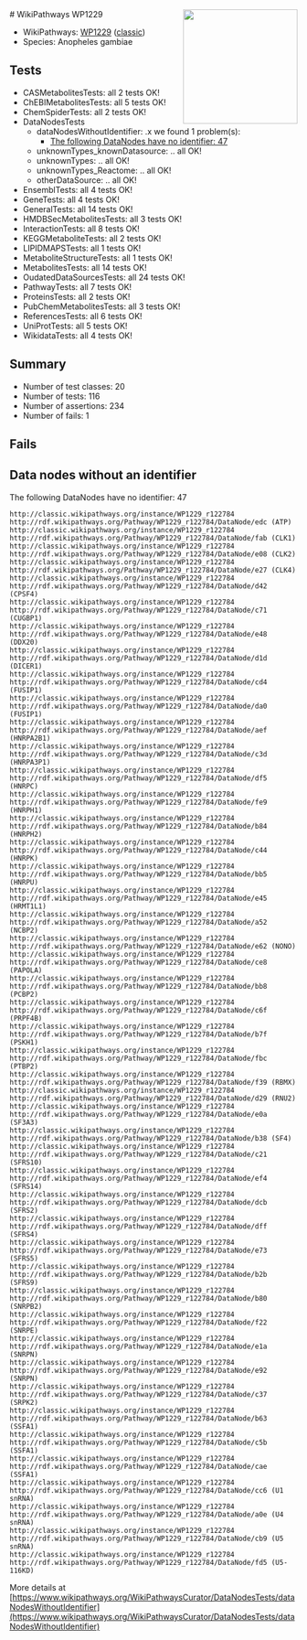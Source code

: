 <img style="float: right; width: 200px" src="https://upload.wikimedia.org/wikipedia/commons/thumb/8/83/Wplogo_with_text_500.png/640px-Wplogo_with_text_500.png" />
# WikiPathways WP1229

* WikiPathways: [WP1229](https://wikipathways.org/pathways/WP1229) ([classic](https://classic.wikipathways.org/instance/WP1229))
* Species: Anopheles gambiae
## Tests
* CASMetabolitesTests: all 2 tests OK!
* ChEBIMetabolitesTests: all 5 tests OK!
* ChemSpiderTests: all 2 tests OK!
* DataNodesTests
    * dataNodesWithoutIdentifier: .x we found 1 problem(s):
        * [The following DataNodes have no identifier: 47](#8792c4f4)
    * unknownTypes_knownDatasource: .. all OK!
    * unknownTypes: .. all OK!
    * unknownTypes_Reactome: .. all OK!
    * otherDataSource: .. all OK!
* EnsemblTests: all 4 tests OK!
* GeneTests: all 4 tests OK!
* GeneralTests: all 14 tests OK!
* HMDBSecMetabolitesTests: all 3 tests OK!
* InteractionTests: all 8 tests OK!
* KEGGMetaboliteTests: all 2 tests OK!
* LIPIDMAPSTests: all 1 tests OK!
* MetaboliteStructureTests: all 1 tests OK!
* MetabolitesTests: all 14 tests OK!
* OudatedDataSourcesTests: all 24 tests OK!
* PathwayTests: all 7 tests OK!
* ProteinsTests: all 2 tests OK!
* PubChemMetabolitesTests: all 3 tests OK!
* ReferencesTests: all 6 tests OK!
* UniProtTests: all 5 tests OK!
* WikidataTests: all 4 tests OK!


## Summary

* Number of test classes: 20
* Number of tests: 116
* Number of assertions: 234
* Number of fails: 1

## Fails

<a name="8792c4f4" />

## Data nodes without an identifier

The following DataNodes have no identifier: 47
```
http://classic.wikipathways.org/instance/WP1229_r122784 http://rdf.wikipathways.org/Pathway/WP1229_r122784/DataNode/edc (ATP)
http://classic.wikipathways.org/instance/WP1229_r122784 http://rdf.wikipathways.org/Pathway/WP1229_r122784/DataNode/fab (CLK1)
http://classic.wikipathways.org/instance/WP1229_r122784 http://rdf.wikipathways.org/Pathway/WP1229_r122784/DataNode/e08 (CLK2)
http://classic.wikipathways.org/instance/WP1229_r122784 http://rdf.wikipathways.org/Pathway/WP1229_r122784/DataNode/e27 (CLK4)
http://classic.wikipathways.org/instance/WP1229_r122784 http://rdf.wikipathways.org/Pathway/WP1229_r122784/DataNode/d42 (CPSF4)
http://classic.wikipathways.org/instance/WP1229_r122784 http://rdf.wikipathways.org/Pathway/WP1229_r122784/DataNode/c71 (CUGBP1)
http://classic.wikipathways.org/instance/WP1229_r122784 http://rdf.wikipathways.org/Pathway/WP1229_r122784/DataNode/e48 (DDX20)
http://classic.wikipathways.org/instance/WP1229_r122784 http://rdf.wikipathways.org/Pathway/WP1229_r122784/DataNode/d1d (DICER1)
http://classic.wikipathways.org/instance/WP1229_r122784 http://rdf.wikipathways.org/Pathway/WP1229_r122784/DataNode/cd4 (FUSIP1)
http://classic.wikipathways.org/instance/WP1229_r122784 http://rdf.wikipathways.org/Pathway/WP1229_r122784/DataNode/da0 (FUSIP1)
http://classic.wikipathways.org/instance/WP1229_r122784 http://rdf.wikipathways.org/Pathway/WP1229_r122784/DataNode/aef (HNRPA2B1)
http://classic.wikipathways.org/instance/WP1229_r122784 http://rdf.wikipathways.org/Pathway/WP1229_r122784/DataNode/c3d (HNRPA3P1)
http://classic.wikipathways.org/instance/WP1229_r122784 http://rdf.wikipathways.org/Pathway/WP1229_r122784/DataNode/df5 (HNRPC)
http://classic.wikipathways.org/instance/WP1229_r122784 http://rdf.wikipathways.org/Pathway/WP1229_r122784/DataNode/fe9 (HNRPH1)
http://classic.wikipathways.org/instance/WP1229_r122784 http://rdf.wikipathways.org/Pathway/WP1229_r122784/DataNode/b84 (HNRPH2)
http://classic.wikipathways.org/instance/WP1229_r122784 http://rdf.wikipathways.org/Pathway/WP1229_r122784/DataNode/c44 (HNRPK)
http://classic.wikipathways.org/instance/WP1229_r122784 http://rdf.wikipathways.org/Pathway/WP1229_r122784/DataNode/bb5 (HNRPU)
http://classic.wikipathways.org/instance/WP1229_r122784 http://rdf.wikipathways.org/Pathway/WP1229_r122784/DataNode/e45 (HRMT1L1)
http://classic.wikipathways.org/instance/WP1229_r122784 http://rdf.wikipathways.org/Pathway/WP1229_r122784/DataNode/a52 (NCBP2)
http://classic.wikipathways.org/instance/WP1229_r122784 http://rdf.wikipathways.org/Pathway/WP1229_r122784/DataNode/e62 (NONO)
http://classic.wikipathways.org/instance/WP1229_r122784 http://rdf.wikipathways.org/Pathway/WP1229_r122784/DataNode/ce8 (PAPOLA)
http://classic.wikipathways.org/instance/WP1229_r122784 http://rdf.wikipathways.org/Pathway/WP1229_r122784/DataNode/bb8 (PCBP2)
http://classic.wikipathways.org/instance/WP1229_r122784 http://rdf.wikipathways.org/Pathway/WP1229_r122784/DataNode/c6f (PRPF4B)
http://classic.wikipathways.org/instance/WP1229_r122784 http://rdf.wikipathways.org/Pathway/WP1229_r122784/DataNode/b7f (PSKH1)
http://classic.wikipathways.org/instance/WP1229_r122784 http://rdf.wikipathways.org/Pathway/WP1229_r122784/DataNode/fbc (PTBP2)
http://classic.wikipathways.org/instance/WP1229_r122784 http://rdf.wikipathways.org/Pathway/WP1229_r122784/DataNode/f39 (RBMX)
http://classic.wikipathways.org/instance/WP1229_r122784 http://rdf.wikipathways.org/Pathway/WP1229_r122784/DataNode/d29 (RNU2)
http://classic.wikipathways.org/instance/WP1229_r122784 http://rdf.wikipathways.org/Pathway/WP1229_r122784/DataNode/e0a (SF3A3)
http://classic.wikipathways.org/instance/WP1229_r122784 http://rdf.wikipathways.org/Pathway/WP1229_r122784/DataNode/b38 (SF4)
http://classic.wikipathways.org/instance/WP1229_r122784 http://rdf.wikipathways.org/Pathway/WP1229_r122784/DataNode/c21 (SFRS10)
http://classic.wikipathways.org/instance/WP1229_r122784 http://rdf.wikipathways.org/Pathway/WP1229_r122784/DataNode/ef4 (SFRS14)
http://classic.wikipathways.org/instance/WP1229_r122784 http://rdf.wikipathways.org/Pathway/WP1229_r122784/DataNode/dcb (SFRS2)
http://classic.wikipathways.org/instance/WP1229_r122784 http://rdf.wikipathways.org/Pathway/WP1229_r122784/DataNode/dff (SFRS4)
http://classic.wikipathways.org/instance/WP1229_r122784 http://rdf.wikipathways.org/Pathway/WP1229_r122784/DataNode/e73 (SFRS5)
http://classic.wikipathways.org/instance/WP1229_r122784 http://rdf.wikipathways.org/Pathway/WP1229_r122784/DataNode/b2b (SFRS9)
http://classic.wikipathways.org/instance/WP1229_r122784 http://rdf.wikipathways.org/Pathway/WP1229_r122784/DataNode/b80 (SNRPB2)
http://classic.wikipathways.org/instance/WP1229_r122784 http://rdf.wikipathways.org/Pathway/WP1229_r122784/DataNode/f22 (SNRPE)
http://classic.wikipathways.org/instance/WP1229_r122784 http://rdf.wikipathways.org/Pathway/WP1229_r122784/DataNode/e1a (SNRPN)
http://classic.wikipathways.org/instance/WP1229_r122784 http://rdf.wikipathways.org/Pathway/WP1229_r122784/DataNode/e92 (SNRPN)
http://classic.wikipathways.org/instance/WP1229_r122784 http://rdf.wikipathways.org/Pathway/WP1229_r122784/DataNode/c37 (SRPK2)
http://classic.wikipathways.org/instance/WP1229_r122784 http://rdf.wikipathways.org/Pathway/WP1229_r122784/DataNode/b63 (SSFA1)
http://classic.wikipathways.org/instance/WP1229_r122784 http://rdf.wikipathways.org/Pathway/WP1229_r122784/DataNode/c5b (SSFA1)
http://classic.wikipathways.org/instance/WP1229_r122784 http://rdf.wikipathways.org/Pathway/WP1229_r122784/DataNode/cae (SSFA1)
http://classic.wikipathways.org/instance/WP1229_r122784 http://rdf.wikipathways.org/Pathway/WP1229_r122784/DataNode/cc6 (U1 snRNA)
http://classic.wikipathways.org/instance/WP1229_r122784 http://rdf.wikipathways.org/Pathway/WP1229_r122784/DataNode/a0e (U4 snRNA)
http://classic.wikipathways.org/instance/WP1229_r122784 http://rdf.wikipathways.org/Pathway/WP1229_r122784/DataNode/cb9 (U5 snRNA)
http://classic.wikipathways.org/instance/WP1229_r122784 http://rdf.wikipathways.org/Pathway/WP1229_r122784/DataNode/fd5 (U5-116KD)
```

More details at [https://www.wikipathways.org/WikiPathwaysCurator/DataNodesTests/dataNodesWithoutIdentifier](https://www.wikipathways.org/WikiPathwaysCurator/DataNodesTests/dataNodesWithoutIdentifier)

